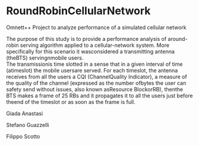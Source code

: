 # RoundRobinCellularNetwork
Omnett++ Project to analyze performance of a simulated cellular network

The purpose of this study is to provide a performance analysis of around-robin serving
algorithm applied to a cellular-network system.  More specifically for this scenario
it wasconsidered a transmitting antenna (theBTS) servingnmobile users.  
The transmissionis time slotted in a sense that in a given interval of time (atimeslot) the mobile usersare served. 
For each timeslot, the antenna receives from all the users a CQI (ChannelQuality Indicator), a measure of the quality of the channel 
(expressed as the number ofbytes the user can safety send without issues, also known asResource BlockorRB),
thenthe BTS makes a frame of 25 RBs and it propagates it to all the users just before theend of the timeslot or as soon as the frame is full.

Giada Anastasi

Stefano Guazzelli

Filippo Scotto



